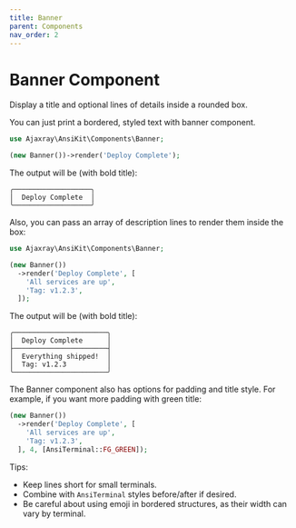 ```yaml
---
title: Banner
parent: Components
nav_order: 2
---
```


# Banner Component

Display a title and optional lines of details inside a rounded box.

You can just print a bordered, styled text with banner component.

```php
use Ajaxray\AnsiKit\Components\Banner;

(new Banner())->render('Deploy Complete');
```
The output will be (with bold title):
```terminaloutput
╭───────────────────╮
│  Deploy Complete  │
╰───────────────────╯
```


Also, you can pass an array of description lines to render them inside the box:
```php
use Ajaxray\AnsiKit\Components\Banner;

(new Banner())
  ->render('Deploy Complete', [
    'All services are up',
    'Tag: v1.2.3',
  ]);
```
The output will be (with bold title):
```terminaloutput
╭───────────────────────╮
│  Deploy Complete      │
├───────────────────────┤
│  Everything shipped!  │
│  Tag: v1.2.3          │
╰───────────────────────╯
```

The Banner component also has options for padding and title style. For example, if you want more padding with green title:

```php
(new Banner())
  ->render('Deploy Complete', [
    'All services are up',
    'Tag: v1.2.3',
  ], 4, [AnsiTerminal::FG_GREEN]);
```

Tips:
- Keep lines short for small terminals.
- Combine with `AnsiTerminal` styles before/after if desired.
- Be careful about using emoji in bordered structures, as their width can vary by terminal.
